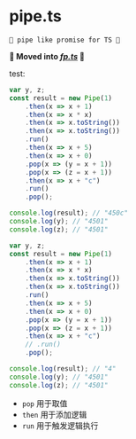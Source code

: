 # pipe.ts

~~~
🐚 pipe like promise for TS 🍥
~~~

**🐌 Moved into [*fp.ts*](../../../fp.ts) 🐌**

test: 

~~~ ts
var y, z;
const result = new Pipe(1)
    .then(x => x + 1)
    .then(x => x * x)
    .then(x => x.toString())
    .then(x => x.toString())
    .run()
    .then(x => x + 5)
    .then(x => x + 0)
    .pop(x => (y = x + 1))
    .pop(x => (z = x + 1))
    .then(x => x + "c")
    .run()
    .pop();

console.log(result); // "450c"
console.log(y); // "4501"
console.log(z); // "4501"
~~~

~~~ ts
var y, z;
const result = new Pipe(1)
    .then(x => x + 1)
    .then(x => x * x)
    .then(x => x.toString())
    .then(x => x.toString())
    .run()
    .then(x => x + 5)
    .then(x => x + 0)
    .pop(x => (y = x + 1))
    .pop(x => (z = x + 1))
    .then(x => x + "c")
    // .run()
    .pop();

console.log(result); // "4"
console.log(y); // "4501"
console.log(z); // "4501"
~~~

- `pop` 用于取值
- `then` 用于添加逻辑
- `run` 用于触发逻辑执行
